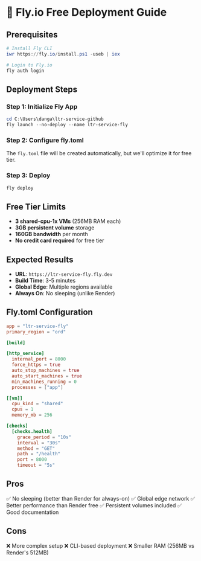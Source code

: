 # 🚀 Fly.io Free Deployment Guide

## Prerequisites
```powershell
# Install Fly CLI
iwr https://fly.io/install.ps1 -useb | iex

# Login to Fly.io
fly auth login
```

## Deployment Steps

### Step 1: Initialize Fly App
```powershell
cd C:\Users\danga\ltr-service-github
fly launch --no-deploy --name ltr-service-fly
```

### Step 2: Configure fly.toml
The `fly.toml` file will be created automatically, but we'll optimize it for free tier.

### Step 3: Deploy
```powershell
fly deploy
```

## Free Tier Limits
- **3 shared-cpu-1x VMs** (256MB RAM each)
- **3GB persistent volume** storage
- **160GB bandwidth** per month
- **No credit card required** for free tier

## Expected Results
- **URL**: `https://ltr-service-fly.fly.dev`
- **Build Time**: 3-5 minutes
- **Global Edge**: Multiple regions available
- **Always On**: No sleeping (unlike Render)

## Fly.toml Configuration
```toml
app = "ltr-service-fly"
primary_region = "ord"

[build]

[http_service]
  internal_port = 8000
  force_https = true
  auto_stop_machines = true
  auto_start_machines = true
  min_machines_running = 0
  processes = ["app"]

[[vm]]
  cpu_kind = "shared"
  cpus = 1
  memory_mb = 256

[checks]
  [checks.health]
    grace_period = "10s"
    interval = "30s"
    method = "GET"
    path = "/health"
    port = 8000
    timeout = "5s"
```

## Pros
✅ No sleeping (better than Render for always-on)
✅ Global edge network
✅ Better performance than Render free
✅ Persistent volumes included
✅ Good documentation

## Cons
❌ More complex setup
❌ CLI-based deployment
❌ Smaller RAM (256MB vs Render's 512MB)

